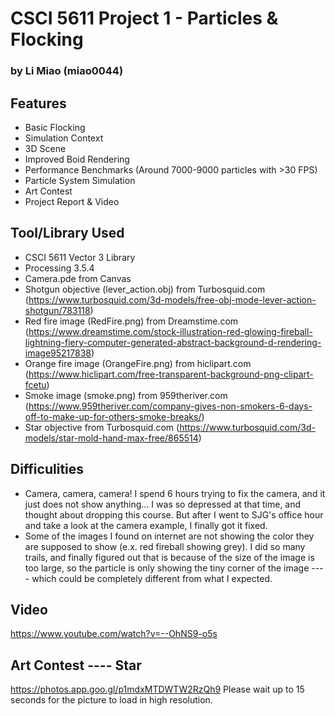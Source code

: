 # CSCI 5611 Project 1 - Particles & Flocking
### by Li Miao (miao0044)

## Features
- Basic Flocking
- Simulation Context
- 3D Scene
- Improved Boid Rendering
- Performance Benchmarks (Around 7000-9000 particles with >30 FPS)
- Particle System Simulation
- Art Contest
- Project Report & Video

## Tool/Library Used
- CSCI 5611 Vector 3 Library
- Processing 3.5.4
- Camera.pde from Canvas
- Shotgun objective (lever_action.obj) from Turbosquid.com (https://www.turbosquid.com/3d-models/free-obj-mode-lever-action-shotgun/783118)
- Red fire image (RedFire.png) from Dreamstime.com (https://www.dreamstime.com/stock-illustration-red-glowing-fireball-lightning-fiery-computer-generated-abstract-background-d-rendering-image95217838)
- Orange fire image (OrangeFire.png) from hiclipart.com (https://www.hiclipart.com/free-transparent-background-png-clipart-fcetu)
- Smoke image (smoke.png) from 959theriver.com (https://www.959theriver.com/company-gives-non-smokers-6-days-off-to-make-up-for-others-smoke-breaks/)
- Star objective from Turbosquid.com (https://www.turbosquid.com/3d-models/star-mold-hand-max-free/865514)

## Difficulities
- Camera, camera, camera! I spend 6 hours trying to fix the camera, and it just does not show anything... I was so depressed at that time, and thought about dropping this course. But after I went to SJG's office hour and take a look at the camera example, I finally got it fixed.
- Some of the images I found on internet are not showing the color they are supposed to show (e.x. red fireball showing grey). I did so many trails, and finally figured out that is because of the size of the image is too large, so the particle is only showing the tiny corner of the image ---- which could be completely different from what I expected.

## Video

https://www.youtube.com/watch?v=--OhNS9-o5s

## Art Contest ---- Star

https://photos.app.goo.gl/p1mdxMTDWTW2RzQh9
Please wait up to 15 seconds for the picture to load in high resolution.
